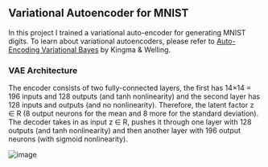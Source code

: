 ## Variational Autoencoder for MNIST
In this project I trained a variational auto-encoder for generating MNIST digits. 
To learn about variational autoencoders, please refer to [Auto-Encoding Variational Bayes](https://arxiv.org/abs/1312.6114) by Kingma & Welling.

### VAE Architecture 
The encoder consists of two fully-connected layers, the first has 14×14 = 196 inputs and 128 outputs (and tanh nonlinearity) and the second layer has 128 inputs and outputs (and no nonlinearity). Therefore, the latent factor z ∈ R (8 output neurons for the mean and 8 more for the standard deviation). The decoder takes in as input z ∈ R, pushes it through one layer with 128 outputs (and tanh nonlinearity) and then another layer with 196 output neurons (with sigmoid nonlinearity).

![image](https://user-images.githubusercontent.com/38180831/205464188-61739fd5-c391-4569-aa5d-4b7ecd68eea4.png)
